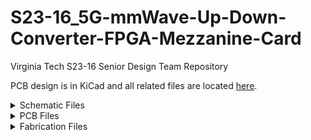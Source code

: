 # S23-16_5G-mmWave-Up-Down-Converter-FPGA-Mezzanine-Card
Virginia Tech S23-16 Senior Design Team Repository

PCB design is in KiCad and all related files are located [here](S23-16/).



<details>
<summary>Schematic Files</summary>

### Schematic Files

| File Name | Description |
| --- | --- |
| [S23-16_PCB.kicad_sch](S23-16_PCB/S23-16_PCB.kicad_sch) | Overall Top Level Schematic |
| [Upconverter.kicad_sch](S23-16_PCB/Upconverter.kicad_sch) | Upconverter Top Level Schematic |
| [sch1013.kicad_sch](S23-16_PCB/sch1013.kicad_sch) | ADMV1013 Upconverter Schematic |
| [schHMC1131.kicad_sch](S23-16_PCB/schHMC1131.kicad_sch) | HMC1131 Power Amplifier Schematic |
| [Downconverter.kicad_sch](S23-16_PCB/Downconverter.kicad_sch) | Downconverter Schematic |
| [Synthesizer.kicad_sch](S23-16_PCB/Synthesizer.kicad_sch) | Synthesizer Schematic |
| [FMC_plus.kicad_sch](S23-16_PCB/FMC_plus.kicad_sch) | Digital/Power Interface Schematic |


### 
</details>

<details>
<summary>PCB Files</summary>

### PCB Files
| File Name | Description |
| --- | --- |
| [S23-16_PCB.kicad_pcb](S23-16_PCB/S23-16_PCB.kicad_pcb) | PCB Layout |

All component footprint and 3D models are located [here](S23-16_PCB/S23_16_Library.pretty).

</details>

<details>
<summary>Fabrication Files</summary>

Gerber and Drill files are located [here](S23-16_PCB/Fab_Files/Gerber) and use the following naming conventions:

### Gerber Files
| File Name | Description |
| --- | --- |
| [S23-16_PCB-F_Cu.gtl](S23-16_PCB/Fab_Files/Gerber/S23-16_PCB-F_Cu.gtl) | Front Copper |
| [S23-16_PCB-In1.Cu.g2](S23-16_PCB/Fab_Files/Gerber/S23-16_PCB-In1.Cu.g2) | First Internal Copper |
| [S23-16_PCB-In2_Cu.g3](S23-16_PCB/Fab_Files/Gerber/S23-16_PCB-In2_Cu.g3) | Second Internal Copper |
| [S23-16_PCB-B_Cu.gbl](S23-16_PCB/Fab_Files/Gerber/S23-16_PCB-B_Cu.gbl) | Back Copper |
| [S23-16_PCB-F_Paste.gtp](S23-16_PCB/Fab_Files/Gerber/S23-16_PCB-F_Paste.gtp) | Front Solder Paste (for stencil manufacturing) |
| [S23-16_PCB-F_Silkscreen.gto](S23-16_PCB/Fab_Files/Gerber/S23-16_PCB-F_Silkscreen.gto) | Front Silkscreen |
| [S23-16_PCB-B_Silkscreen.gbo](S23-16_PCB/Fab_Files/Gerber/S23-16_PCB-B_Silkscreen.gbo) | Back Silkscreen |
| [S23-16_PCB-F_Mask.gts](S23-16_PCB/Fab_Files/Gerber/S23-16_PCB-F_Mask.gts) | Front Solder Mask |
| [S23-16_PCB-B_Mask.gbs](S23-16_PCB/Fab_Files/Gerber/S23-16_PCB-B_Mask.gbs) | Back Solder Mask |
| [S23-16_PCB-Edge_Cuts.gm1](S23-16_PCB/Fab_Files/Gerber/S23-16_PCB-Edge_Cuts.gm1) | Board Edge |

### Drill Files
| File Name | Description |
| --- | --- |
| [S23-16_PCB-NPTH.drl](S23-16_PCB/Fab_Files/Gerber/S23-16_PCB-NPTH.drl) | Non-plated Through Holes |
| [S23-16_PCB-PTH.drl](S23-16_PCB/Fab_Files/Gerber/S23-16_PCB-PTH.drl) | Plated Through Holes |
| [S23-16_PCB-front-in1.drl](S23-16_PCB/Fab_Files/Gerber/S23-16_PCB-front-in1.drl) | Blind Vias (optional fencing vias between layers 1&2) |

</details>
